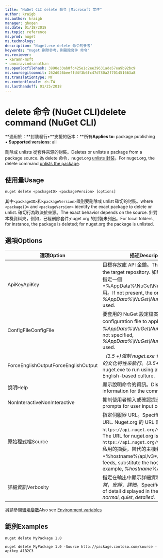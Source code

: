 ```yaml
---
title: "NuGet CLI delete 命令 |Microsoft 文件"
author: kraigb
ms.author: kraigb
manager: ghogen
ms.date: 01/18/2018
ms.topic: reference
ms.prod: nuget
ms.technology: 
description: "Nuget.exe delete 命令的參考"
keywords: "nuget 刪除參考，則刪除套件 命令"
ms.reviewer:
- karann-msft
- unniravindranathan
ms.openlocfilehash: 3890e33ab0fc425e1c2ee39631ade57ea9b92bc9
ms.sourcegitcommit: 262d026beeffd4f3b6fc47d780a2f701451663a8
ms.translationtype: MT
ms.contentlocale: zh-TW
ms.lasthandoff: 01/25/2018
---
```

# <a name="delete-command-nuget-cli"></a><span data-ttu-id="8f77f-104">delete 命令 (NuGet CLI)</span><span class="sxs-lookup"><span data-stu-id="8f77f-104">delete command (NuGet CLI)</span></span>

<span data-ttu-id="8f77f-105">**適用於：**封裝發行&bullet;**支援的版本：**所有</span><span class="sxs-lookup"><span data-stu-id="8f77f-105">**Applies to:** package publishing &bullet; **Supported versions:** all</span></span>

<span data-ttu-id="8f77f-106">刪除或 unlists 從套件來源的封裝。</span><span class="sxs-lookup"><span data-stu-id="8f77f-106">Deletes or unlists a package from a package source.</span></span> <span data-ttu-id="8f77f-107">為 delete 命令，nuget.org [unlists 封裝](../policies/Deleting-Packages.md)。</span><span class="sxs-lookup"><span data-stu-id="8f77f-107">For nuget.org, the delete command [unlists the package](../policies/Deleting-Packages.md).</span></span>

## <a name="usage"></a><span data-ttu-id="8f77f-108">使用量</span><span class="sxs-lookup"><span data-stu-id="8f77f-108">Usage</span></span>

```cli
nuget delete <packageID> <packageVersion> [options]
```

<span data-ttu-id="8f77f-109">其中`<packageID>`和`<packageVersion>`識別要刪除或 unlist 確切的封裝。</span><span class="sxs-lookup"><span data-stu-id="8f77f-109">where `<packageID>` and `<packageVersion>` identify the exact package to delete or unlist.</span></span> <span data-ttu-id="8f77f-110">確切行為取決於來源。</span><span class="sxs-lookup"><span data-stu-id="8f77f-110">The exact behavior depends on the source.</span></span> <span data-ttu-id="8f77f-111">針對本機資料夾，例如，已經刪除套件;nuget.org 的封裝未列出。</span><span class="sxs-lookup"><span data-stu-id="8f77f-111">For local folders, for instance, the package is deleted; for nuget.org the package is unlisted.</span></span>

## <a name="options"></a><span data-ttu-id="8f77f-112">選項</span><span class="sxs-lookup"><span data-stu-id="8f77f-112">Options</span></span>

| <span data-ttu-id="8f77f-113">選項</span><span class="sxs-lookup"><span data-stu-id="8f77f-113">Option</span></span> | <span data-ttu-id="8f77f-114">描述</span><span class="sxs-lookup"><span data-stu-id="8f77f-114">Description</span></span> |
| --- | --- |
| <span data-ttu-id="8f77f-115">ApiKey</span><span class="sxs-lookup"><span data-stu-id="8f77f-115">ApiKey</span></span> | <span data-ttu-id="8f77f-116">目標存放庫 API 金鑰。</span><span class="sxs-lookup"><span data-stu-id="8f77f-116">The API key for the target repository.</span></span> <span data-ttu-id="8f77f-117">如果不存在，在中指定一個*%AppData%\NuGet\NuGet.Config*用。</span><span class="sxs-lookup"><span data-stu-id="8f77f-117">If not present, the one specified in *%AppData%\NuGet\NuGet.Config* is used.</span></span> |
| <span data-ttu-id="8f77f-118">ConfigFile</span><span class="sxs-lookup"><span data-stu-id="8f77f-118">ConfigFile</span></span> | <span data-ttu-id="8f77f-119">要套用的 NuGet 設定檔案。</span><span class="sxs-lookup"><span data-stu-id="8f77f-119">The NuGet configuration file to apply.</span></span> <span data-ttu-id="8f77f-120">如果未指定， *%AppData%\NuGet\NuGet.Config*用。</span><span class="sxs-lookup"><span data-stu-id="8f77f-120">If not specified, *%AppData%\NuGet\NuGet.Config* is used.</span></span> |
| <span data-ttu-id="8f77f-121">ForceEnglishOutput</span><span class="sxs-lookup"><span data-stu-id="8f77f-121">ForceEnglishOutput</span></span> | <span data-ttu-id="8f77f-122">*（3.5 +)*強制 nuget.exe 使用不變，英文的文化特性來執行。</span><span class="sxs-lookup"><span data-stu-id="8f77f-122">*(3.5+)* Forces nuget.exe to run using an invariant, English-based culture.</span></span> |
| <span data-ttu-id="8f77f-123">說明</span><span class="sxs-lookup"><span data-stu-id="8f77f-123">Help</span></span> | <span data-ttu-id="8f77f-124">顯示說明命令的資訊。</span><span class="sxs-lookup"><span data-stu-id="8f77f-124">Displays help information for the command.</span></span> |
| <span data-ttu-id="8f77f-125">NonInteractive</span><span class="sxs-lookup"><span data-stu-id="8f77f-125">NonInteractive</span></span> | <span data-ttu-id="8f77f-126">抑制使用者輸入或確認提示。</span><span class="sxs-lookup"><span data-stu-id="8f77f-126">Suppresses prompts for user input or confirmations.</span></span> |
| <span data-ttu-id="8f77f-127">原始程式檔</span><span class="sxs-lookup"><span data-stu-id="8f77f-127">Source</span></span> | <span data-ttu-id="8f77f-128">指定伺服器 URL。</span><span class="sxs-lookup"><span data-stu-id="8f77f-128">Specifies the server URL.</span></span> <span data-ttu-id="8f77f-129">Nuget.org 的 URL 是`https://api.nuget.org/v3/index.json`。</span><span class="sxs-lookup"><span data-stu-id="8f77f-129">The URL for nuget.org is `https://api.nuget.org/v3/index.json`.</span></span> <span data-ttu-id="8f77f-130">私用的摘要，替代的主機名稱，例如*%hostname%/api/v3*。</span><span class="sxs-lookup"><span data-stu-id="8f77f-130">For private feeds, substitute the host name, for example, *%hostname%/api/v3*.</span></span> |
| <span data-ttu-id="8f77f-131">詳細資訊</span><span class="sxs-lookup"><span data-stu-id="8f77f-131">Verbosity</span></span> | <span data-ttu-id="8f77f-132">指定在輸出中顯示詳細資料的數量：*正常*，*安靜*，*詳細*。</span><span class="sxs-lookup"><span data-stu-id="8f77f-132">Specifies the amount of detail displayed in the output: *normal*, *quiet*, *detailed*.</span></span> |

<span data-ttu-id="8f77f-133">另請參閱[環境變數](cli-ref-environment-variables.md)</span><span class="sxs-lookup"><span data-stu-id="8f77f-133">Also see [Environment variables](cli-ref-environment-variables.md)</span></span>

## <a name="examples"></a><span data-ttu-id="8f77f-134">範例</span><span class="sxs-lookup"><span data-stu-id="8f77f-134">Examples</span></span>

```cli
nuget delete MyPackage 1.0

nuget delete MyPackage 1.0 -Source http://package.contoso.com/source -apikey A1B2C3
```
